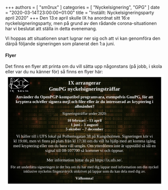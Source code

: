 +++
authors = [ "sm0rux" ]
categories = [ "Nyckelsignering", "GPG" ]
date = "2020-03-14T23:00:00+01:00"
title = "Inställt: Nyckelsigneringsparty april 2020"
+++
Den 13:e april skulle IX ha anordnat sitt 16:e nyckelsigneringsparty, men på grund av den rådande corona-situationen har vi beslutat att ställa in detta evenemang.

Vi hoppas att situationen snart lugnar ner sig och att vi kan genomföra den därpå följande signeringen som planerat den 1:a juni.

#### Flyer
Det finns en flyer att printa om du vill sätta upp någonstans (på jobb,
i skola eller var du nu känner för) så finns en flyer här:
![Flyer](/img/keysigning-flyer-2020.png)
